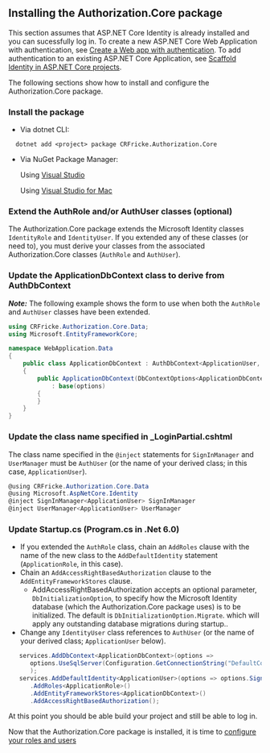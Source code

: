 ## Installing the Authorization.Core package

This section assumes that ASP.NET Core Identity is already installed and you can sucessfully log in. 
To create a new ASP.NET Core Web Application with authentication, see 
[Create a Web app with authentication](https://docs.microsoft.com/en-gb/aspnet/core/security/authentication/identity?view=aspnetcore-6.0&tabs=visual-studio#create-a-web-app-with-authentication).
To add authentication to an existing ASP.NET Core Application, see 
[Scaffold Identity in ASP.NET Core projects](https://docs.microsoft.com/en-gb/aspnet/core/security/authentication/scaffold-identity?view=aspnetcore-6.0&tabs=visual-studio#scaffold-identity-into-a-razor-project-without-existing-authorization).

The following sections show how to install and configure the Authorization.Core package.

### Install the package

- Via dotnet CLI:

```
  dotnet add <project> package CRFricke.Authorization.Core
```

- Via NuGet Package Manager:

    Using [Visual Studio](https://docs.microsoft.com/en-us/nuget/consume-packages/install-use-packages-visual-studio#find-and-install-a-package)

    Using [Visual Studio for Mac](https://docs.microsoft.com/en-us/visualstudio/mac/nuget-walkthrough?toc=%2Fnuget%2Ftoc.json&view=vsmac-2019#find-and-install-a-package)

### Extend the AuthRole and/or AuthUser classes (optional)

The Authorization.Core package extends the Microsoft Identity classes `IdentityRole` and 
`IdentityUser`. If you extended any of these classes (or need to), you must derive your 
classes from the associated Authorization.Core classes (`AuthRole` and `AuthUser`).

### Update the ApplicationDbContext class to derive from AuthDbContext

**_Note:_** The following example shows the form to use when both the `AuthRole` and `AuthUser` classes 
have been extended. 

```csharp
using CRFricke.Authorization.Core.Data;
using Microsoft.EntityFrameworkCore;

namespace WebApplication.Data
{
    public class ApplicationDbContext : AuthDbContext<ApplicationUser, ApplicationRole>
    {
        public ApplicationDbContext(DbContextOptions<ApplicationDbContext> options)
            : base(options)
        {
        }
    }
}
```

### Update the class name specified in _LoginPartial.cshtml

The class name specified in the `@inject` statements for `SignInManager` and `UserManager` 
must be `AuthUser` (or the name of your derived class; in this case, `ApplicationUser`).

```csharp
@using CRFricke.Authorization.Core.Data
@using Microsoft.AspNetCore.Identity
@inject SignInManager<ApplicationUser> SignInManager
@inject UserManager<ApplicationUser> UserManager
```

### Update Startup.cs (Program.cs in .Net 6.0)

- If you extended the `AuthRole` class, chain an `AddRoles` clause with the name of the new class 
  to the `AddDefaultIdentity` statement (`ApplicationRole`, in this case).
- Chain an `AddAccessRightBasedAuthorization` clause to the `AddEntityFrameworkStores` clause.
  - AddAccessRightBasedAuthorization accepts an optional parameter, `DbInitializationOption`, to specify 
    how the Microsoft Identity database (which the Authorization.Core package uses) is to be initialized. 
    The default is `DbInitializationOption.Migrate`. which will apply any outstanding database migrations 
    during startup..
- Change any `IdentityUser` class references to `AuthUser` (or the name of your derived class; 
  `ApplicationUser` below).

```csharp
   services.AddDbContext<ApplicationDbContext>(options =>
      options.UseSqlServer(Configuration.GetConnectionString("DefaultConnection"))
      );
   services.AddDefaultIdentity<ApplicationUser>(options => options.SignIn.RequireConfirmedAccount = true)
      .AddRoles<ApplicationRole>()
      .AddEntityFrameworkStores<ApplicationDbContext>()
      .AddAccessRightBasedAuthorization();
``` 

At this point you should be able build your project and still be able to log in.

Now that the Authorization.Core package is installed, it is time to 
[configure your roles and users](Configure-Core-Roles-and-Users.md)